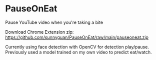# PauseOnEat
Pause YouTube video when you're taking a bite

Download Chrome Extension zip: https://github.com/sunnyguan/PauseOnEat/raw/main/pauseoneat.zip

Currently using face detection with OpenCV for detection play/pause. Previously used a model trained on my own video to predict eat/watch.
